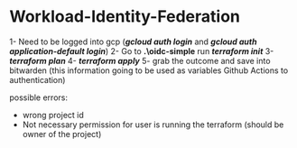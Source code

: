 # Workload-Identity-Federation
1- Need to be logged into gcp (***gcloud auth login*** and ***gcloud auth application-default login***)
2- Go to **.\oidc-simple** run ***terraform init***
3- ***terraform plan***
4- ***terraform apply***
5- grab the outcome and save into bitwarden (this information going to be used as variables Github Actions to authentication)


possible errors:
- wrong project id
- Not necessary permission for user is running the terraform (should be owner of the project)

